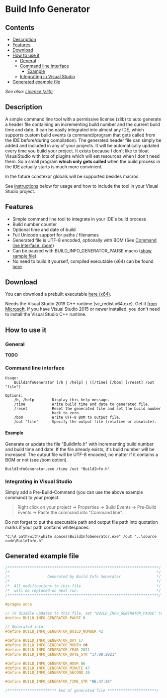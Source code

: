 # Build Info Generator

## Contents

- [Description](#description)
- [Features](#features)
- [Download](#download)
- [How to use it](#how-to-use-it)
  - [General](#general)
  - [Command line interface](#command-line-interface)
    - [Example](#example)
  - [Integrating in Visual Studio](#integrating-in-visual-studio)
- [Generated example file](#generated-example-file)

*See also: [License (zlib)](LICENSE.md)*


## Description

A simple command line tool with a permissive license (zlib) to auto generate a header file containing an incrementing build number and the current build time and date.
It can be easily integrated into almost any IDE, which supports custom build events (a command/program that gets called from the IDE before/during compilation).
The generated header file can simply be added and included in any of your projects. It will be automatically updated every time you build your project.
It exists because I don't like to bloat VisualStudio with lots of plugins which will eat resources when I don't need them.
So a small program **which only gets called** when the build process in the IDE actually starts is much more convinient.

In the future constexpr globals will be supported besides macros.

See [instructions](#how-to-use-it) below for usage and how to include the tool in your Visual Studio project.


## Features

- Simple command line tool to integrate in your IDE's build process
- Build number counter
- Optional time and date of build
- Full Unicode support for paths / filenames
- Generated file is UTF-8 encoded, optionally with BOM (See [Command line interface: /bom](#command-line-interface))
- Can be paused with BUILD_INFO_GENERATOR_PAUSE macro ([show sample file](#sample-file))
- No need to build it yourself, compiled executable (x64) can be found [here](x64/Release/BuildInfoGenerator.exe)


## Download

You can download a prebuilt executable [here (x64)](x64/Release/BuildInfoGenerator.exe).

Needs the Visual Studio 2019 C++ runtime (vc_redist.x64.exe). Get it [from Microsoft](https://support.microsoft.com/en-us/topic/the-latest-supported-visual-c-downloads-2647da03-1eea-4433-9aff-95f26a218cc0).
If you have Visual Studio 2015 or newer installed, you don't need to install the Visual Studio C++ runtime.

## How to use it

### General

**TODO**

### Command line interface

~~~
Usage:
    BuildInfoGenerator [/h | /help] | ([/time] [/bom] [/reset] /out "file")

Options:
    /h, /help        Display this help message.
    /time            Write build time and date to generated file.
    /reset           Reset the generated file and set the build number
                     back to zero.
    /bom             Write UTF-8 BOM to output file.
    /out "file"      Specify the output file (relative or absolute).
~~~

#### Example

Generate or update the file "BuildInfo.h" with incrementing build number and build time and date.
If the file already exists, it's build number will be increased.
The output file will be UTF-8 encoded, no matter if it contains a BOM or not (see /bom option).
~~~
BuildInfoGenerator.exe /time /out "BuildInfo.h"
~~~

### Integrating in Visual Studio

Simply add a Pre-Build-Command (you can use the above example command) to your project:

> Right click on your project -> Properties -> Build Events -> Pre-Build Events -> Paste the command into "Command line".

Do not forget to put the executable path and output file path into quotation marks if your path contains whitespaces:
~~~
"C:\A path\with\white spaces\BuildInfoGenerator.exe" /out "..\source code\BuildInfo.h"
~~~


## Generated example file

~~~cpp
/********************************************************************/
/*                                                                  */
/*                 Generated by Build Info Generator                */
/*                                                                  */
/*  All modifications to this file                                  */
/*  will be replaced on next run.                                   */
/********************************************************************/

#pragma once

// To disable updates to this file, set "BUILD_INFO_GENERATOR_PAUSE" to "1".
#define BUILD_INFO_GENERATOR_PAUSE 0

// Generated info
#define BUILD_INFO_GENERATOR_BUILD_NUMBER 42

#define BUILD_INFO_GENERATOR_DAY 17
#define BUILD_INFO_GENERATOR_MONTH 08
#define BUILD_INFO_GENERATOR_YEAR 2021
#define BUILD_INFO_GENERATOR_DATE_STR "17.08.2021"

#define BUILD_INFO_GENERATOR_HOUR 06
#define BUILD_INFO_GENERATOR_MINUTE 47
#define BUILD_INFO_GENERATOR_SECOND 26

#define BUILD_INFO_GENERATOR_TIME_STR "06:47:26"

/********************** End of generated file **********************/
~~~
